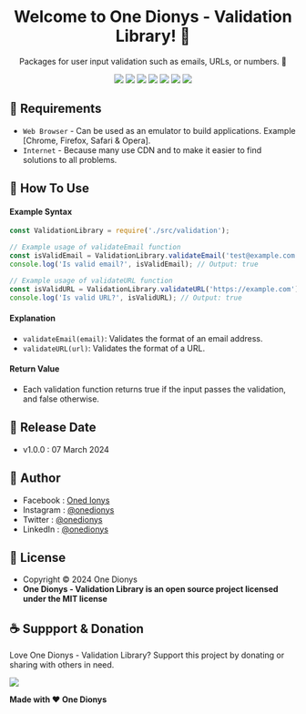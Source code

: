 <h1 align="center">Welcome to One Dionys - Validation Library! 👋 </h1>

<p align="center">Packages for user input validation such as emails, URLs, or numbers. 💖 </p>

<p align="center">
<img src="https://img.shields.io/github/contributors/onedionys/onedionys-validation-library?style=flat-square">
<img src="https://img.shields.io/github/issues/onedionys/onedionys-validation-library?style=flat-square">
<img src="https://img.shields.io/github/stars/onedionys/onedionys-validation-library?style=flat-square"> 
<img src="https://img.shields.io/github/forks/onedionys/onedionys-validation-library?style=flat-square">
<img src="https://img.shields.io/github/last-commit/onedionys/onedionys-validation-library.svg?style=flat-square">
<img src="https://img.shields.io/github/languages/code-size/onedionys/onedionys-validation-library?style=flat-square">
<img src="https://img.shields.io/github/license/onedionys/onedionys-validation-library?style=flat-square">
</p>

## 💾 Requirements

* `Web Browser` - Can be used as an emulator to build applications. Example [Chrome, Firefox, Safari & Opera].
* `Internet` - Because many use CDN and to make it easier to find solutions to all problems.

## 🎯 How To Use

#### Example Syntax

```javascript
const ValidationLibrary = require('./src/validation');

// Example usage of validateEmail function
const isValidEmail = ValidationLibrary.validateEmail('test@example.com');
console.log('Is valid email?', isValidEmail); // Output: true

// Example usage of validateURL function
const isValidURL = ValidationLibrary.validateURL('https://example.com');
console.log('Is valid URL?', isValidURL); // Output: true
```

#### Explanation

* `validateEmail(email)`: Validates the format of an email address.
* `validateURL(url)`: Validates the format of a URL.

#### Return Value

* Each validation function returns true if the input passes the validation, and false otherwise.

## 📆 Release Date

* v1.0.0 : 07 March 2024

## 🧑 Author

* Facebook : <a href="https://www.facebook.com/theonedionys"> Oned Ionys</a>
* Instagram : <a href="https://www.instagram.com/onedionys/"> @onedionys</a>
* Twitter : <a href="https://twitter.com/onedionys"> @onedionys</a>
* LinkedIn :  <a href="https://www.linkedin.com/in/onedionys/"> @onedionys</a>

## 📝 License

* Copyright © 2024 One Dionys
* **One Dionys - Validation Library is an open source project licensed under the MIT license**

## ☕️ Suppport & Donation

Love One Dionys - Validation Library? Support this project by donating or sharing with others in need.

<a href="https://www.buymeacoffee.com/onedionys"><img src="https://img.shields.io/badge/Buy_Me_A_Coffee-FFDD00?style=for-the-badge&logo=buy-me-a-coffee&logoColor=black"/> </a>

**Made with ❤️ One Dionys**
